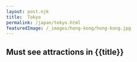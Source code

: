 ```yaml
---
layout: post.njk
title: 	Tokyo
permalink: /japan/tokyo.html
featuredImage: /_images/hong-kong/hong-kong.jpg
---
```

## Must see attractions in {{title}}